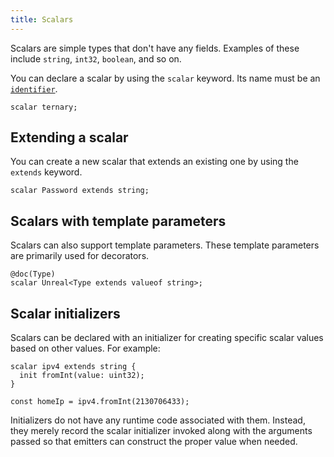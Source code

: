 ```yaml
---
title: Scalars
---
```


Scalars are simple types that don't have any fields. Examples of these include `string`, `int32`, `boolean`, and so on.

You can declare a scalar by using the `scalar` keyword. Its name must be an [`identifier`](./identifiers.md).

```typespec
scalar ternary;
```

## Extending a scalar

You can create a new scalar that extends an existing one by using the `extends` keyword.

```typespec
scalar Password extends string;
```

## Scalars with template parameters

Scalars can also support template parameters. These template parameters are primarily used for decorators.

```typespec
@doc(Type)
scalar Unreal<Type extends valueof string>;
```

## Scalar initializers

Scalars can be declared with an initializer for creating specific scalar values based on other values. For example:

```typespec
scalar ipv4 extends string {
  init fromInt(value: uint32);
}

const homeIp = ipv4.fromInt(2130706433);
```

Initializers do not have any runtime code associated with them. Instead, they merely record the scalar initializer invoked along with the arguments passed so that emitters can construct the proper value when needed.
